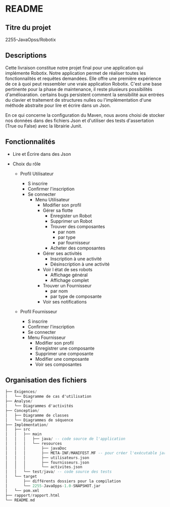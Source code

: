 # README

## Titre du projet
2255-JavaOpss/Robotix 

## Descriptions

Cette livraison constitue notre projet final pour une application qui implémente Robotix.
Notre application permet de réaliser toutes les fonctionnalités et requêtes demandées.
Elle offre une première expérience de ce à quoi peut ressembler une vraie application Robotix.
C'est une base pertinente pour la phase de maintenance, il reste plusieurs possibilités d'amélioaration.
certains bugs persistent comment la sensibilité aux entrées du clavier et traitement de structures nulles
ou l'implémentation d'une méthode abstraite pour lire et écrire dans un Json. 

En ce qui concerne la configuration du Maven, nous avons choisi de stocker nos données dans des fichiers Json et
d'utiliser des tests d'assertation (True ou False) avec la librairie Junit.


## Fonctionnalités

- Lire et Écrire dans des Json 

- Choix du rôle

    - Profil Utilisateur
        - S inscrire
        - Confirmer l'inscription
        - Se connecter
            - Menu Utilisateur
                - Modifier son profil
                - Gérer sa flotte
                    - Enregister un Robot
                    - Supprimer un Robot
                    - Trouver des composantes
                        - par nom
                        - par type
                        - par fournisseur
                    - Acheter des composantes
                - Gérer ses activités
                    - Inscription à une activité
                    - Désinscription à une activité
                - Voir l état de ses robots
                    - Affichage général
                    - Affichage complet
                - Trouver un Fournisseur
                    - par nom
                    - par type de composante
                - Voir ses notifications
                  

    - Profil Fournisseur
        - S inscrire
        - Confirmer l'inscription
        - Se connecter
        - Menu Fournisseur
            - Modifier son profil 
            - Enregistrer une composante
            - Supprimer une composante
            - Modifier une composante
            - Voir ses composantes 

## Organisation des fichiers
```ada
├── Exigences/
│   └── Diagramme de cas d'utilisation
├── Analyse/
│   └── Diagrammes d'activités
├── Conception/
│   ├── Diagramme de classes
│   └── Diagrammes de séquence
├── Implémentation/
│   ├── src
│   │   ├── main
│   │   │   ├── java/ -- code source de l'application
│   │   │   └── resources
│   │   │       ├── javaDoc
│   │   │       ├── META-INF/MANIFEST.MF -- pour créer l'exécutable jar
│   │   │       ├── utilisateurs.json
│   │   │       ├── fournisseurs.json
│   │   │       └── activites.json
│   │   └── test/java/ -- code source des tests
│   └── target
│       ├── différents dossiers pour la compilation
│       └── 2255-JavaOpps-1.0-SNAPSHOT.jar
│   └── pom.xml
├── rapport/rapport.html
└── README.md


